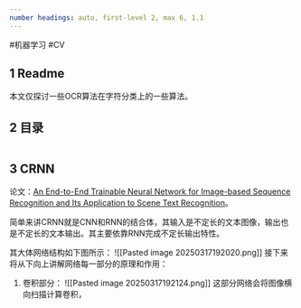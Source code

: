 ```yaml
---
number headings: auto, first-level 2, max 6, 1.1
---
```

#机器学习 #CV 

## 1 Readme

本文仅探讨一些OCR算法在字符分类上的一些算法。

## 2 目录

```toc
```

## 3 CRNN

论文：[An End-to-End Trainable Neural Network for Image-based Sequence Recognition and Its Application to Scene Text Recognition](https://arxiv.org/abs/1507.05717)。

简单来讲CRNN就是CNN和RNN的结合体，其输入是不定长的文本图像，输出也是不定长的文本输出。其主要依靠RNN完成不定长输出特性。

其大体网络结构如下图所示：
	![[Pasted image 20250317192020.png]]
接下来将从下向上讲解网络每一部分的原理和作用：
1. 卷积部分：
	![[Pasted image 20250317192124.png]]
	这部分网络会将图像横向扫描计算卷积，
